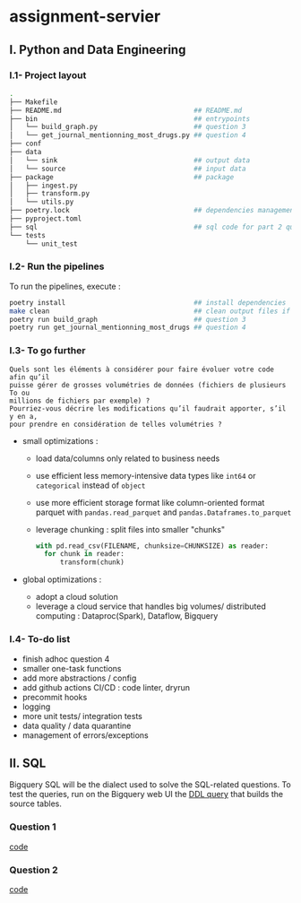 # assignment-servier

## I. Python and Data Engineering

### I.1- Project layout

```bash
.
├── Makefile                                    
├── README.md                                 ## README.md
├── bin                                       ## entrypoints
│   └── build_graph.py                        ## question 3
│   └── get_journal_mentionning_most_drugs.py ## question 4
├── conf                                      
├── data                                      
│   └── sink                                  ## output data
│   └── source                                ## input data
├── package                                   ## package
│   ├── ingest.py                             
│   ├── transform.py                          
│   └── utils.py                              
├── poetry.lock                               ## dependencies management
├── pyproject.toml                            
├── sql                                       ## sql code for part 2 questions  
└── tests                                     
    └── unit_test                             
```

### I.2- Run the pipelines

To run the pipelines, execute :

```bash
poetry install                                ## install dependencies
make clean                                    ## clean output files if pipelines had been run
poetry run build_graph                        ## question 3
poetry run get_journal_mentionning_most_drugs ## question 4
```

### I.3- To go further

```text
Quels sont les éléments à considérer pour faire évoluer votre code afin qu’il 
puisse gérer de grosses volumétries de données (fichiers de plusieurs To ou
millions de fichiers par exemple) ?
Pourriez-vous décrire les modifications qu’il faudrait apporter, s’il y en a, 
pour prendre en considération de telles volumétries ?
```

- small optimizations :
  - load data/columns only related to business needs
  - use efficient less memory-intensive data types like ```int64``` or ```categorical``` instead of ```object```
  - use more efficient storage format like column-oriented format parquet with ```pandas.read_parquet``` and ```pandas.Dataframes.to_parquet```
  - leverage chunking : split files into smaller "chunks"
  
    ```python
    with pd.read_csv(FILENAME, chunksize=CHUNKSIZE) as reader:
      for chunk in reader:
          transform(chunk)
    ```

- global optimizations :
  - adopt a cloud solution
  - leverage a cloud service that handles big volumes/ distributed computing : Dataproc(Spark), Dataflow, Bigquery

### I.4- To-do list

- finish adhoc question 4
- smaller one-task functions
- add more abstractions / config
- add github actions CI/CD : code linter, dryrun
- precommit hooks
- logging
- more unit tests/ integration tests
- data quality / data quarantine
- management of errors/exceptions

## II. SQL

Bigquery SQL will be the dialect used to solve the SQL-related questions.
To test the queries, run on the Bigquery web UI the [DDL query](sql/init.sql) that builds the source tables.

### Question 1

[code](sql/q1.sql)

### Question 2

[code](sql/q2.sql)
